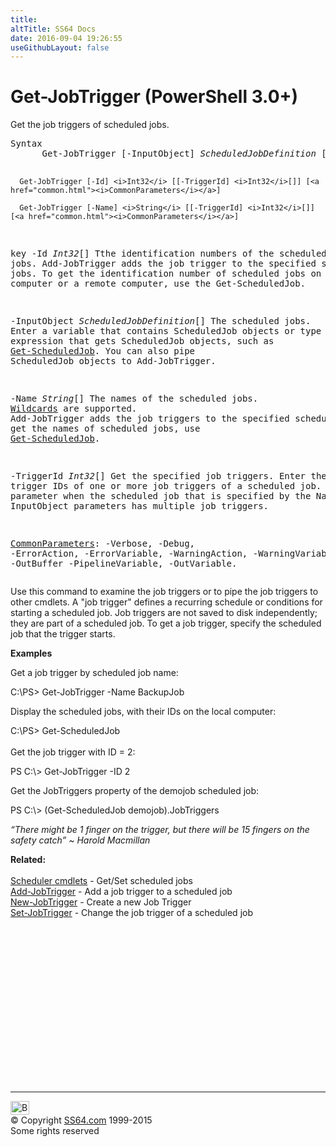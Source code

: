 ```yaml
---
title:
altTitle: SS64 Docs
date: 2016-09-04 19:26:55
useGithubLayout: false
---
```

<!-- #BeginLibraryItem "/Library/head_ps.lbi" --><!-- #EndLibraryItem --><h1>Get-JobTrigger (PowerShell 3.0+)</h1> 
<p>Get the job triggers of scheduled jobs.</p>
<pre>Syntax
      Get-JobTrigger [-InputObject] <i>ScheduledJobDefinition</i> [[-TriggerId] <i>Int32</i>[]] [<a href="common.html"><i>CommonParameters</i></a>]

      Get-JobTrigger [-Id] <i>Int32</i> [[-TriggerId] <i>Int32</i>[]] [<a href="common.html"><i>CommonParameters</i></a>]

      Get-JobTrigger [-Name] <i>String</i> [[-TriggerId] <i>Int32</i>[]] [<a href="common.html"><i>CommonParameters</i></a>]

key
   -Id <i>Int32</i>[]
       Tthe identification numbers of the scheduled jobs.
       Add-JobTrigger adds the job trigger to the specified scheduled jobs.
       To get the identification number of scheduled jobs on the local computer or a remote computer,
       use the Get-ScheduledJob.

   -InputObject <i>ScheduledJobDefinition</i>[]
       The scheduled jobs. Enter a variable that contains ScheduledJob objects or type
       a command or expression that gets ScheduledJob objects, such as <a href="get-scheduledjob.html">Get-ScheduledJob</a>.
       You can also pipe ScheduledJob objects to Add-JobTrigger.

   -Name <i>String</i>[]
       The names of the scheduled jobs.   <a href="syntax-wildcards.html">Wildcards</a> are supported.
       Add-JobTrigger adds the job triggers to the specified scheduled jobs.
       To get the names of scheduled jobs, use <a href="get-scheduledjob.html">Get-ScheduledJob</a>.

   -TriggerId<i> Int32</i>[]
       Get the specified job triggers.
       Enter the trigger IDs of one or more job triggers of a scheduled job.
       Use this parameter when the scheduled job that is specified by the Name, ID, or InputObject
       parameters has multiple job triggers.

   <a href="common.html">CommonParameters</a>:
       -Verbose, -Debug, -ErrorAction, -ErrorVariable, -WarningAction, -WarningVariable,
       -OutBuffer -PipelineVariable, -OutVariable.</pre>
<p>Use this command to examine the job      triggers or to pipe the job triggers to other cmdlets.          A "job trigger" defines a recurring schedule or conditions for starting a scheduled job. Job triggers are not      saved to disk independently; they are part of a scheduled job. To get a job trigger, specify the scheduled job      that the trigger starts.</p>
<p><b>Examples</b></p>
<p>Get a job trigger by scheduled job name:</p>
<p><span class="code">C:\PS&gt; Get-JobTrigger -Name BackupJob</span></p>
<p>Display the scheduled jobs, with their IDs on the local computer:</p>
<p><span class="code"> C:\PS&gt; Get-ScheduledJob</span><br>
<br>
Get the job trigger with ID = 2:</p>
<p class="code">PS C:\&gt; Get-JobTrigger -ID 2</p>
<p>Get the JobTriggers property of the demojob scheduled job:</p>
<p class="code">PS C:\&gt; (Get-ScheduledJob demojob).JobTriggers</p>
<p class="quote"><i>“There might be 1 finger on the trigger, but there will be 15 fingers on the safety catch” ~ Harold Macmillan</i></p><p><b>Related:</b><br>
<br>
<a href="scheduler.html">Scheduler cmdlets</a> - Get/Set scheduled jobs<br>
<a href="add-jobtrigger.html">Add-JobTrigger</a> - Add  a job trigger to a scheduled job<br>
<a href="new-jobtrigger.html">New-JobTrigger</a> - Create a new Job Trigger<br>
<a href="set-jobtrigger.html">Set-JobTrigger</a> - Change the job trigger of a scheduled job</p><!-- #BeginLibraryItem "/Library/foot_ps.lbi" --><p>
<!-- PowerShell300 -->
<ins class="adsbygoogle" style="display:inline-block;width:300px;height:250px" data-ad-client="ca-pub-6140977852749469" data-ad-slot="6253539900"></ins>
<script>
(adsbygoogle = window.adsbygoogle || []).push({});
</script></p>
<hr>
<div id="bl" class="footer"><a href="get-jobtrigger.html#"><img src="../images/top.png" width="30" height="22" alt="Back to the Top"></a></div>
<div id="br" class="footer, tagline">© Copyright <a href="http://ss64.com/">SS64.com</a> 1999-2015<br>
Some rights reserved</div><!-- #EndLibraryItem -->

